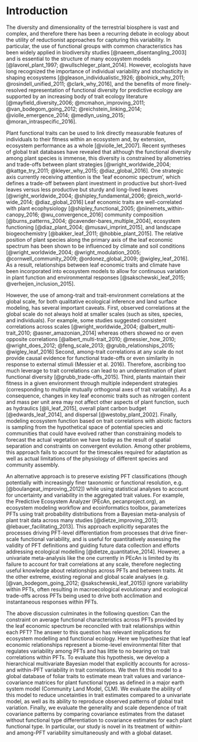 # Introduction

The diversity and dimensionality of the terrestrial biosphere is vast and complex, and therefore there has been a recurring debate in ecology about the utility of reductionist approaches for capturing this variability.
In particular, the use of functional groups with common characteristics has been widely applied in biodiversity studies [@naeem_disentangling_2003] and is essential to the structure of many ecosystem models [@lavorel_plant_1997; @wullschleger_plant_2014].
However, ecologists have long recognized the importance of individual variability and stochasticity in shaping ecosystems
[@gleason_individualistic_1926; @bolnick_why_2011; @rosindell_unified_2011; @clark_why_2016],
and the benefits of more finely-resolved representation of functional diversity for predictive ecology are supported by an increasing body of trait ecology literature
[@mayfield_diversity_2006; @mcmahon_improving_2011; @van_bodegom_going_2012; @reichstein_linking_2014; @violle_emergence_2014; @medlyn_using_2015; @moran_intraspecific_2016].

Plant functional traits can be used to link directly measurable features of individuals to their fitness within an ecosystem and, by extension, ecosystem performance as a whole [@violle_let_2007].
Recent syntheses of global trait databases have revealed that although the functional diversity among plant species is immense, this diversity is constrained by allometries and trade-offs between plant strategies [@wright_worldwide_2004; @kattge_try_2011; @kleyer_why_2015; @diaz_global_2016].
One strategic axis currently receiving attention is the ‘leaf economic spectrum’, which defines a trade-off between plant investment in productive but short-lived leaves versus less productive but sturdy and long-lived leaves [@wright_worldwide_2004; @shipley_fundamental_2006; @reich_world-wide_2014; @diaz_global_2016]
Leaf economic traits are well-correlated with
plant ecophysiology [@shipley_functional_2005; @niinemets_within-canopy_2016; @wu_convergence_2016]
community composition [@burns_patterns_2004; @cavender-bares_multiple_2004],
ecosystem functioning [@diaz_plant_2004; @musavi_imprint_2015],
and landscape biogeochemistry [@bakker_leaf_2011; @hobbie_plant_2015].
The relative position of plant species along the primary axis of the leaf economic spectrum has been shown to be influenced by climate and soil conditions
[@wright_worldwide_2004; @wright_modulation_2005; @cornwell_community_2009; @ordonez_global_2009; @wigley_leaf_2016].
As a result, relationships between leaf economic traits and climate have been incorporated into ecosystem models to allow for continuous variation in plant function and environmental responses
[@sakschewski_leaf_2015; @verheijen_inclusion_2015].

However, the use of among-trait and trait-environment correlations at the global scale, for both qualitative ecological inference and land surface modeling, has several important caveats.
First, observed correlations at the global scale do not always hold at smaller scales (such as sites, species, and individuals).
For example, some studies suggested consistent correlations across scales [@wright_worldwide_2004; @albert_multi-trait_2010; @asner_amazonian_2014]
whereas others showed no or even opposite correlations [@albert_multi-trait_2010; @messier_how_2010; @wright_does_2012; @feng_scale_2013; @grubb_relationships_2015; @wigley_leaf_2016]
Second, among-trait correlations at any scale do not provide causal evidence for functional trade-offs or even similarity in response to external stimuli (Messier et al. 2016).
Therefore, ascribing too much leverage to trait correlations can lead to an underestimation of plant functional diversity [@grubb_trade-offs_2015].
Third, plants maintain their fitness in a given environment through multiple independent strategies (corresponding to multiple mutually orthogonal axes of trait variability).
As a consequence, changes in key leaf economic traits such as nitrogen content and mass per unit area may not affect other aspects of plant function, such as
hydraulics [@li_leaf_2015],
overall plant carbon budget [@edwards_leaf_2014],
and dispersal [@westoby_plant_2002].
Finally, modeling ecosystem function based on trait correlations with abiotic factors is sampling from the hypothetical space of potential species and communities that could have evolved rather than constraining models to forecast the actual vegetation we have today as the result of spatial separation and constraints on convergent evolution.
Among other problems, this approach fails to account for the timescales required for adaptation as well as actual limitations of the physiology of different species and community assembly.

An alternative approach is to preserve existing PFT classifications
(though potentially with increasingly finer taxonomic or functional resolution, e.g. [@boulangeat_improving_2012])
while using statistical analyses to account for uncertainty and variability in the aggregated trait values.
For example, the Predictive Ecosystem Analyzer (PEcAn, pecanproject.org), an ecosystem modeling workflow and ecoinformatics toolbox, parameterizes PFTs using trait probability distributions from a Bayesian meta-analysis of plant trait data across many studies
[@dietze_improving_2013; @lebauer_facilitating_2013].
This approach explicitly separates the processes driving PFT-level differentiation from processes that drive finer-scale functional variability,
and is useful for quantitatively assessing the validity of PFT definitions and guiding future data collection and efforts addressing ecological modelling [@dietze_quantitative_2014].
However, a univariate meta-analysis like the one currently in PEcAn is limited by its failure to account for trait correlations at any scale, therefore neglecting useful knowledge about relationships across PFTs and between traits.
At the other extreme, existing regional and global scale analyses (e.g. [@van_bodegom_going_2012; @sakschewski_leaf_2015]) ignore variability within PFTs, often resulting in macroecological evolutionary and ecological trade-offs across PFTs being used to drive both acclimation and instantaneous responses within PFTs.

The above discussion culminates in the following question: 
Can the constraint on average functional characteristics across PFTs provided by the leaf economic spectrum be reconciled with trait relationships within each PFT? 
The answer to this question has relevant implications for ecosystem modelling and functional ecology.
Here we hypothesize that leaf economic relationships represent a biome-level environmental filter that regulates variability among PFTs and has little to no bearing on trait correlations within PFTs.
To evaluate this hypothesis, we develop a hierarchical multivariate Bayesian model that explicitly accounts for across- and within-PFT variability in trait correlations.
We then fit this model to a global database of foliar traits to estimate mean trait values and variance-covariance matrices for plant functional types as defined in a major earth system model (Community Land Model, CLM).
We evaluate the ability of this model to reduce uncetainties in trait estimates compared to a univariate model, as well as its ability to reproduce observed patterns of global trait variation.
Finally, we evaluate the generality and scale dependence of trait covariance patterns by comparing covariance estimates from the dataset without functional type differentiation to covariance estimates for each plant functional type.
In particular, our study is novel in its treatment of within- and among-PFT variability simultaneously and with a global dataset.
